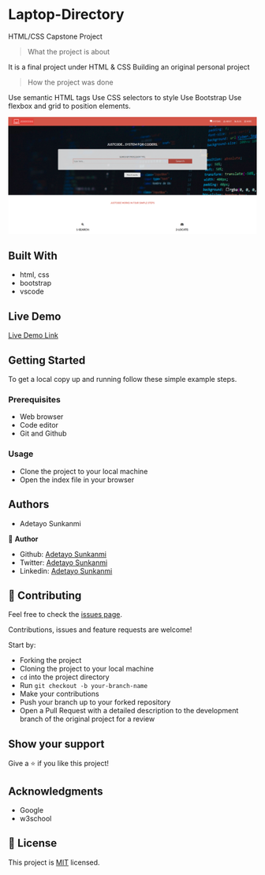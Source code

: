 # Laptop-Directory

HTML/CSS Capstone Project

> What the project is about

It is a final project under HTML & CSS
Building an original personal project

> How the project was done

Use semantic HTML tags
Use CSS selectors to style
Use Bootstrap
Use flexbox and grid to position elements.

![screenshot](images/capstone.png)

## Built With

- html, css
- bootstrap
- vscode

## Live Demo

[Live Demo Link](https://rawcdn.githack.com/jstloyal/Laptop-Directory/8cfa3b1d707f4bb8a3e229c6122fa9b06b43da61/index.html)

## Getting Started

To get a local copy up and running follow these simple example steps.

### Prerequisites

- Web browser
- Code editor
- Git and Github

### Usage

- Clone the project to your local machine
- Open the index file in your browser

## Authors

- Adetayo Sunkanmi

👤 **Author**

- Github: [Adetayo Sunkanmi](https://github.com/jstloyal)
- Twitter: [Adetayo Sunkanmi](https://twitter.com/jstloyalty)
- Linkedin: [Adetayo Sunkanmi](https://www.linkedin.com/in/jstloyalty/)

## 🤝 Contributing

Feel free to check the [issues page](https://github.com/jstloyal/Laptop-Directory/issues).

Contributions, issues and feature requests are welcome!

Start by:

- Forking the project
- Cloning the project to your local machine
- `cd` into the project directory
- Run `git checkout -b your-branch-name`
- Make your contributions
- Push your branch up to your forked repository
- Open a Pull Request with a detailed description to the development branch of the original project for a review

## Show your support

Give a ⭐️ if you like this project!

## Acknowledgments

- Google
- w3school

## 📝 License

This project is [MIT](lic.url) licensed.

